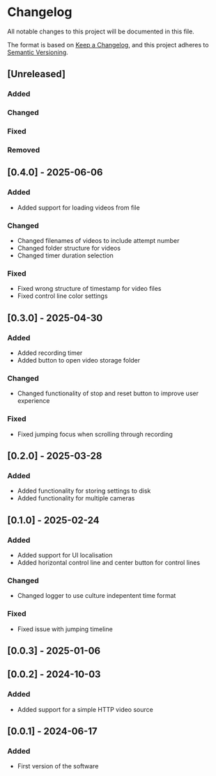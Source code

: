 # Changelog

All notable changes to this project will be documented in this file.

The format is based on [Keep a Changelog](https://keepachangelog.com/en/1.1.0/),
and this project adheres to [Semantic Versioning](https://semver.org/spec/v2.0.0.html).

## [Unreleased]
### Added

### Changed
  
### Fixed

### Removed

## [0.4.0] - 2025-06-06
### Added
- Added support for loading videos from file

### Changed
- Changed filenames of videos to include attempt number
- Changed folder structure for videos
- Changed timer duration selection
  
### Fixed
- Fixed wrong structure of timestamp for video files
- Fixed control line color settings

## [0.3.0] - 2025-04-30
### Added
- Added recording timer
- Added button to open video storage folder

### Changed
- Changed functionality of stop and reset button to improve user experience
  
### Fixed
- Fixed jumping focus when scrolling through recording

## [0.2.0] - 2025-03-28
### Added
- Added functionality for storing settings to disk
- Added functionality for multiple cameras

## [0.1.0] - 2025-02-24
### Added
- Added support for UI localisation
- Added horizontal control line and center button for control lines

### Changed
- Changed logger to use culture indepentent time format

### Fixed
- Fixed issue with jumping timeline

## [0.0.3] - 2025-01-06

## [0.0.2] - 2024-10-03
### Added
- Added support for a simple HTTP video source

## [0.0.1] - 2024-06-17
### Added
- First version of the software

